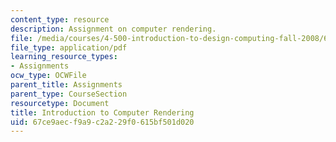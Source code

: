 ```yaml
---
content_type: resource
description: Assignment on computer rendering.
file: /media/courses/4-500-introduction-to-design-computing-fall-2008/67ce9aecf9a9c2a229f0615bf501d020_assn4.pdf
file_type: application/pdf
learning_resource_types:
- Assignments
ocw_type: OCWFile
parent_title: Assignments
parent_type: CourseSection
resourcetype: Document
title: Introduction to Computer Rendering
uid: 67ce9aec-f9a9-c2a2-29f0-615bf501d020
---
```

